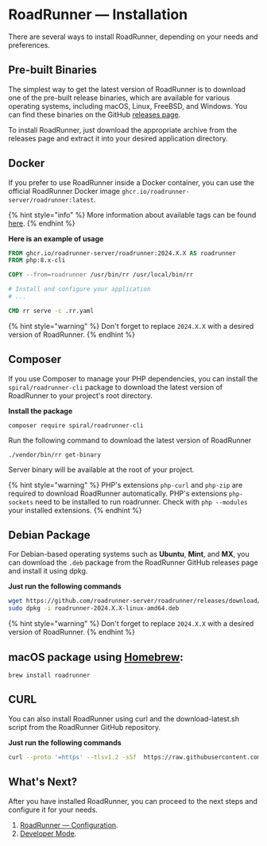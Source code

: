 # RoadRunner — Installation

There are several ways to install RoadRunner, depending on your needs and preferences.

## Pre-built Binaries

The simplest way to get the latest version of RoadRunner is to download one of the pre-built release binaries, which are
available for various operating systems, including macOS, Linux, FreeBSD, and Windows. You can find these binaries on
the GitHub [releases page](https://github.com/roadrunner-server/roadrunner/releases).

To install RoadRunner, just download the appropriate archive from the releases page and extract it into your desired
application directory.

## Docker

If you prefer to use RoadRunner inside a Docker container, you can use the official RoadRunner Docker
image `ghcr.io/roadrunner-server/roadrunner:latest`.

{% hint style="info" %}
More information about available tags can be
found [here](https://github.com/roadrunner-server/roadrunner/pkgs/container/roadrunner).
{% endhint %}

**Here is an example of usage**

```dockerfile
FROM ghcr.io/roadrunner-server/roadrunner:2024.X.X AS roadrunner
FROM php:8.x-cli

COPY --from=roadrunner /usr/bin/rr /usr/local/bin/rr

# Install and configure your application
# ...

CMD rr serve -c .rr.yaml
```

{% hint style="warning" %}
Don't forget to replace `2024.X.X` with a desired version of RoadRunner.
{% endhint %}

## Composer

If you use Composer to manage your PHP dependencies, you can install the `spiral/roadrunner-cli` package to download the
latest version of RoadRunner to your project's root directory.

**Install the package**

```terminal
composer require spiral/roadrunner-cli
```

Run the following command to download the latest version of RoadRunner

```terminal
./vendor/bin/rr get-binary
```

Server binary will be available at the root of your project.

{% hint style="warning" %}
PHP's extensions `php-curl` and `php-zip` are required to download RoadRunner automatically.
PHP's extensions `php-sockets` need to be installed to run roadrunner.
Check with `php --modules` your installed extensions.
{% endhint %}

## Debian Package

For Debian-based operating systems such as **Ubuntu**, **Mint**, and **MX**, you can download the `.deb` package from
the RoadRunner GitHub releases page and install it using dpkg.

**Just run the following commands**

```bash
wget https://github.com/roadrunner-server/roadrunner/releases/download/v2024.X.X/roadrunner-2024.X.X-linux-amd64.deb
sudo dpkg -i roadrunner-2024.X.X-linux-amd64.deb
```

{% hint style="warning" %}
Don't forget to replace `2024.X.X` with a desired version of RoadRunner.
{% endhint %}

## macOS package using [Homebrew](https://brew.sh/):
```terminal
brew install roadrunner
```

## CURL

You can also install RoadRunner using curl and the download-latest.sh script from the RoadRunner GitHub repository.

**Just run the following commands**

```bash
curl --proto '=https' --tlsv1.2 -sSf  https://raw.githubusercontent.com/roadrunner-server/roadrunner/master/download-latest.sh | sh
```

## What's Next?

After you have installed RoadRunner, you can proceed to the next steps and configure it for your needs.

1. [RoadRunner — Configuration](./config.md).
2. [Developer Mode](../php/developer.md).